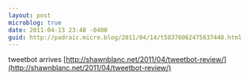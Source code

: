 ```yaml
---
layout: post
microblog: true
date: 2011-04-13 23:48 -0400
guid: http://padraic.micro.blog/2011/04/14/t58376062475837440.html
---
```

tweetbot arrives  [http://shawnblanc.net/2011/04/tweetbot-review/](http://shawnblanc.net/2011/04/tweetbot-review/)
